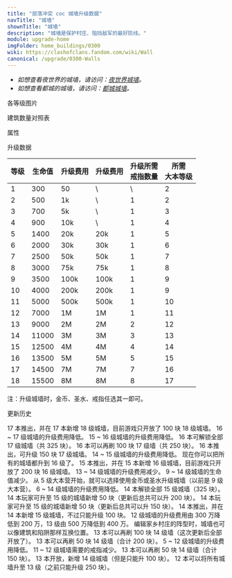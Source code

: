 ```yaml
---
title: "部落冲突 coc 城墙升级数据"
navTitle: "城墙"
shownTitle: "城墙"
description: "城墙是保护村庄、阻挡敌军的最好防线。"
module: upgrade-home
imgFolder: home_buildings/0300
wiki: https://clashofclans.fandom.com/wiki/Wall
canonical: /upgrade/0300-Walls
---
```


- *如想查看夜世界的城墙，请访问：[夜世界城墙](/upgrade/110c-Walls)。*
- *如想查看都城的城墙，请访问：[都城城墙](/upgrade/2200-Walls)。*

<UnitInfo :folder="$frontmatter.imgFolder" imgSrc="Wall18.png" :imgAlt="$frontmatter.navTitle" :description="$frontmatter.description" :isSmallImg="true" />

<SmallTitle>各等级图片</SmallTitle>

<Panel>
    <UnitImgGroup :folder="$frontmatter.imgFolder">
        <UnitImg imgTitle="1 级" imgSrc="Wall1.png" />
        <UnitImg imgTitle="2 级" imgSrc="Wall2.png" />
        <UnitImg imgTitle="3 级" imgSrc="Wall3.png" />
        <UnitImg imgTitle="4 级" imgSrc="Wall4.png" />
        <UnitImg imgTitle="5 级" imgSrc="Wall5.png" />
        <UnitImg imgTitle="6 级" imgSrc="Wall6.png" />
        <UnitImg imgTitle="7 级" imgSrc="Wall7.png" />
        <UnitImg imgTitle="8 级" imgSrc="Wall8.png" />
        <UnitImg imgTitle="9 级" imgSrc="Wall9.png" />
        <UnitImg imgTitle="10 级" imgSrc="Wall10.png" />
        <UnitImg imgTitle="11 级" imgSrc="Wall11.png" />
        <UnitImg imgTitle="12 级" imgSrc="Wall12.png" />
        <UnitImg imgTitle="13 级" imgSrc="Wall13.png" />
        <UnitImg imgTitle="14 级" imgSrc="Wall14.png" />
        <UnitImg imgTitle="15 级" imgSrc="Wall15.png" />
        <UnitImg imgTitle="16 级" imgSrc="Wall16.png" />
        <UnitImg imgTitle="17 级" imgSrc="Wall17_thumb.png" imgHd="Wall17.png"/>
        <UnitImg imgTitle="18 级" imgSrc="Wall18.png" />
    </UnitImgGroup>
</Panel>

<SmallTitle>建筑数量对照表</SmallTitle>

<BuildingNum>
    <BuildingNumRow title="大本等级" num="1,  2,  3,  4,   5,   6,   7,   8,   9,  10, 11 - 13, 14 - 17" />
    <BuildingNumRow title="建筑数量" num="0, 25, 50, 75, 100, 125, 175, 225, 250, 275,     300,     325" />
</BuildingNum>

<SmallTitle>属性</SmallTitle>

<UnitProperties>
    <UnitProperty pKey="占地面积" pValue="1×1" />
    <UnitProperty pKey="18 级城墙最高可升级" pValue="100 块" />
</UnitProperties>

<SmallTitle>升级数据</SmallTitle>

<script setup>
const tableExtraInfo = [
    {
        "column": 2,
        "type": "cost",
        "gpClass": "building",
        "icon": "Gold"
    },
    {
        "column": 3,
        "type": "cost",
        "gpClass": "building",
        "icon": "Elixir"
    },
    {
        "column": 4,
        "type": "cost",
        "gpClass": "building",
        "icon": "Wall_Ring",
        "noGoldPass": true
    },
];
</script>

<UnitTable :tableExtraInfo="tableExtraInfo">

| 等级 | 生命值 | 升级费用 | 升级费用 | 升级所需<br>戒指数量 | 所需<br>大本等级 |
| ---- |  ---  |   ---   |    ---   |         ---        |       ---       |
|   1  |   300 |    50   |     \    |          \         |        2        |
|   2  |   500 |    1k   |     \    |          1         |        2        |
|   3  |   700 |    5k   |     \    |          1         |        3        |
|   4  |   900 |   10k   |     \    |          1         |        4        |
|   5  |  1400 |   20k   |    20k   |          1         |        5        |
|   6  |  2000 |   30k   |    30k   |          1         |        6        |
|   7  |  2500 |   50k   |    50k   |          1         |        7        |
|   8  |  3000 |   75k   |    75k   |          1         |        8        |
|   9  |  3500 |  100k   |   100k   |          1         |        9        |
|  10  |  4000 |  200k   |   200k   |          1         |        9        |
|  11  |  5000 |  500k   |   500k   |          1         |       10        |
|  12  |  7000 |    1M   |     1M   |          1         |       11        |
|  13  |  9000 |    2M   |     2M   |          2         |       12        |
|  14  | 11000 |    3M   |     3M   |          3         |       13        |
|  15  | 12500 |    4M   |     4M   |          4         |       14        |
|  16  | 13500 |    5M   |     5M   |          5         |       15        |
|  17  | 14500 |    7M   |     7M   |          7         |       16        |
|  18  | 15500 |    8M   |     8M   |          8         |       17        |
</UnitTable>

注：升级城墙时，金币、圣水、戒指任选其一即可。

<SmallTitle>更新历史</SmallTitle>

<Timeline>
    <TimelineItem date="2024/11/25">
        <TimelineRow>17 本推出，并在 17 本新增 18 级城墙，目前游戏只开放了 100 块 18 级城墙。</TimelineRow>
        <TimelineRow>16 ~ 17 级城墙的升级费用降低。</TimelineRow>
    </TimelineItem>
    <TimelineItem date="2024/06/18">
        <TimelineRow>15 ~ 16 级城墙的升级费用降低。</TimelineRow>
    </TimelineItem>
    <TimelineItem date="2024/04/17">
        <TimelineRow>16 本可解锁全部 17 级城墙（共 325 块）。</TimelineRow>
    </TimelineItem>
    <TimelineItem date="2024/02/27">
        <TimelineRow>16 本可以再刷 100 块 17 级墙（共 250 块）。</TimelineRow>
    </TimelineItem>
    <TimelineItem date="2023/12/12">
        <TimelineRow>16 本推出，可升级 150 块 17 级城墙。</TimelineRow>
        <TimelineRow>14 ~ 15 级城墙的升级费用降低。</TimelineRow>
    </TimelineItem>
    <TimelineItem date="2023/06/12">
        <TimelineRow>现在你可以把所有的城墙都升到 16 级了。</TimelineRow>
    </TimelineItem>
    <TimelineItem date="2022/10/10">
        <TimelineRow>15 本推出，并在 15 本新增 16 级城墙，目前游戏只开放了 200 块 16 级城墙。</TimelineRow>
        <TimelineRow>13 ~ 14 级城墙的升级费用减少。</TimelineRow>
    </TimelineItem>
    <TimelineItem date="2022/06/27">
        <TimelineRow>9 ~ 14 级城墙的生命值减少。</TimelineRow>
        <TimelineRow>从 5 级大本营开始，就可以选择使用金币或圣水升级城墙（以前是 9 级大本营）。</TimelineRow>
    </TimelineItem>
    <TimelineItem date="2021/12/09">
        <TimelineRow>6 ~ 14 级城墙的升级费用降低。</TimelineRow>
        <TimelineRow>14 本解锁全部 15 级城墙（325 块）。</TimelineRow>
    </TimelineItem>
    <TimelineItem date="2021/09/27">
        <TimelineRow>14 本玩家可升至 15 级的城墙新增 50 块（更新后总共可以升 200 块）。</TimelineRow>
    </TimelineItem>
    <TimelineItem date="2021/06/14">
        <TimelineRow>14 本玩家可升至 15 级的城墙新增 50 块（更新后总共可以升 150 块）。</TimelineRow>
    </TimelineItem>
    <TimelineItem date="2021/04/12">
        <TimelineRow>14 本推出，并在 14 本新增 15 级城墙，不过只能升级 100 块。</TimelineRow>
        <TimelineRow>12 级城墙的升级费用由 300 万降低到 200 万，13 级由 500 万降低到 400 万。</TimelineRow>
    </TimelineItem>
    <TimelineItem date="2020/12/07">
        <TimelineRow>编辑家乡村庄的阵型时，城墙也可以像建筑和陷阱那样互换位置。</TimelineRow>
    </TimelineItem>
    <TimelineItem date="2020/10/12">
        <TimelineRow>13 本可以再刷 100 块 14 级墙（这次更新后全部开放了）。</TimelineRow>
    </TimelineItem>
    <TimelineItem date="2020/06/22">
        <TimelineRow>13 本可以再刷 50 块 14 级墙（合计 200 块）。</TimelineRow>
    </TimelineItem>
    <TimelineItem date="2020/03/30">
        <TimelineRow>5 ~ 12 级城墙的升级费用降低。</TimelineRow>
        <TimelineRow>11 ~ 12 级城墙需要的戒指减少。</TimelineRow>
        <TimelineRow>13 本可以再刷 50 块 14 级墙（合计 150 块）。</TimelineRow>
    </TimelineItem>
    <TimelineItem date="2019/12/09">
        <TimelineRow>13 本开放，新增 14 级城墙（但是只能升 100 块）。</TimelineRow>
    </TimelineItem>
    <TimelineItem date="2019/06/18">
        <TimelineRow>12 本可以将所有城墙升至 13 级（之前只能升级 250 块）。</TimelineRow>
    </TimelineItem>
    <TimelineItem :historyBottom="true" />
</Timeline>